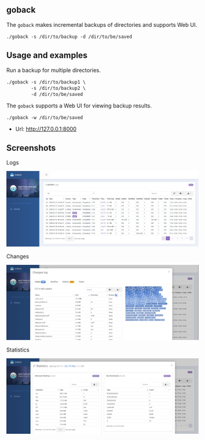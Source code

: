 goback
------

The `goback` makes incremental backups of directories and supports Web UI.

    ./goback -s /dir/to/backup -d /dir/to/be/saved
    
    
Usage and examples
-------------------    
    
Run a backup for multiple directories.

    ./goback -s /dir/to/backup1 \
             -s /dir/to/backup2 \
             -d /dir/to/be/saved

The `goback` supports a Web UI for viewing backup results.

    ./goback -w /dir/to/be/saved

* Url: http://127.0.0.1:8000    


Screenshots
------------

Logs

![logs](img/goback-log.png)

Changes

![changes](img/goback-changes.png)

Statistics

![changes](img/goback-stats.png)


